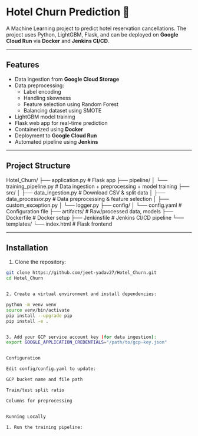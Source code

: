 # Hotel Churn Prediction 🚀

A Machine Learning project to predict hotel reservation cancellations. The project uses Python, LightGBM, Flask, and can be deployed on **Google Cloud Run** via **Docker** and **Jenkins CI/CD**.

---

## Features

- Data ingestion from **Google Cloud Storage**
- Data preprocessing:
  - Label encoding
  - Handling skewness
  - Feature selection using Random Forest
  - Balancing dataset using SMOTE
- LightGBM model training
- Flask web app for real-time prediction
- Containerized using **Docker**
- Deployment to **Google Cloud Run**
- Automated pipeline using **Jenkins**

---

## Project Structure

Hotel_Churn/
├── application.py # Flask app
├── pipeline/
│ └── training_pipeline.py # Data ingestion + preprocessing + model training
├── src/
│ ├── data_ingestion.py # Download CSV & split data
│ ├── data_processor.py # Data preprocessing & feature selection
│ ├── custom_exception.py
│ └── logger.py
├── config/
│ └── config.yaml # Configuration file
├── artifacts/ # Raw/processed data, models
├── Dockerfile # Docker setup
├── Jenkinsfile # Jenkins CI/CD pipeline
└── templates/
└── index.html # Flask frontend



---

## Installation

1. Clone the repository:

```bash
git clone https://github.com/jeet-yadav27/Hotel_Churn.git
cd Hotel_Churn


2. Create a virtual environment and install dependencies:

python -m venv venv
source venv/bin/activate
pip install --upgrade pip
pip install -e .


3. Add your GCP service account key (for data ingestion):
export GOOGLE_APPLICATION_CREDENTIALS="/path/to/gcp-key.json"


Configuration

Edit config/config.yaml to update:

GCP bucket name and file path

Train/test split ratio

Columns for preprocessing


Running Locally

1. Run the training pipeline:
